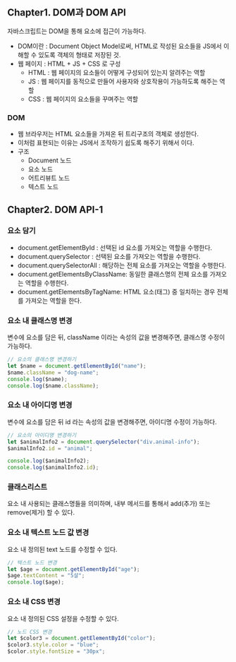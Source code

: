 ## Chapter1. DOM과 DOM API

자바스크립트는 DOM을 통해 요소에 접근이 가능하다.

- DOM이란 : Document Object Model로써, HTML로 작성된 요소들을 JS에서 이해할 수 있도록 객체의 형태로 저장된 것.
- 웹 페이지 : HTML + JS + CSS 로 구성
  - HTML : 웹 페이지의 요소들이 어떻게 구성되어 있는지 알려주는 역할
  - JS : 웹 페이지를 동적으로 만들어 사용자와 상호작용이 가능하도록 해주는 역할
  - CSS : 웹 페이지의 요소들을 꾸며주는 역할

### DOM

- 웹 브라우저는 HTML 요소들을 가져온 뒤 트리구조의 객체로 생성한다.
- 이처럼 표현되는 이유는 JS에서 조작하기 쉽도록 해주기 위해서 이다.
- 구조
  - Document 노드
  - 요소 노드
  - 어트리뷰트 노드
  - 텍스트 노드

## Chapter2. DOM API-1

### 요소 담기

- document.getElementById : 선택된 id 요소를 가져오는 역할을 수행한다.
- document.querySelector : 선택된 요소를 가져오는 역할을 수행한다.
- document.querySelectorAll : 해당하는 전체 요소를 가져오는 역할을 수행한다.
- document.getElementsByClassName: 동일한 클래스명의 전체 요소를 가져오는 역할을 수행한다.
- document.getElementsByTagName: HTML 요소(태그) 중 일치하는 경우 전체를 가져오는 역할을 한다.

### 요소 내 클래스명 변경

변수에 요소를 담은 뒤, className 이라는 속성의 값을 변경해주면, 클래스명 수정이 가능하다.

```js
// 요소의 클래스명 변경하기
let $name = document.getElementById("name");
$name.className = "dog-name";
console.log($name);
console.log($name.className);
```

### 요소 내 아이디명 변경

변수에 요소를 담은 뒤 id 라는 속성의 값을 변경해주면, 아이디명 수정이 가능하다.

```js
// 요소의 아이디명 변경하기
let $animalInfo2 = document.querySelector("div.animal-info");
$animalInfo2.id = "animal";

console.log($animalInfo2);
console.log($animalInfo2.id);
```

### 클래스리스트

요소 내 사용되는 클래스명들을 의미하며, 내부 메서드를 통해서 add(추가) 또는 remove(제거) 할 수 있다.

### 요소 내 텍스트 노드 값 변경

요소 내 정의된 text 노드를 수정할 수 있다.

```js
// 텍스트 노드 변경
let $age = document.getElementById("age");
$age.textContent = "5살";
console.log($age);
```

### 요소 내 CSS 변경

요소 내 정의된 CSS 설정을 수정할 수 있다.

```js
// 노드 CSS 변경
let $color3 = document.getElementById("color");
$color3.style.color = "blue";
$color.style.fontSize = "30px";
```
